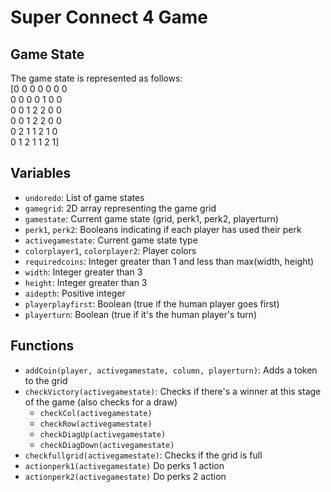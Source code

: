# Super Connect 4 Game

## Game State
The game state is represented as follows:</br>
[0 0 0 0 0 0 0 </br>
 0 0 0 0 1 0 0</br>
 0 0 1 2 2 0 0</br>
 0 0 1 2 2 0 0</br>
 0 2 1 1 2 1 0</br>
 0 1 2 1 1 2 1]</br>

## Variables
- `undoredo`: List of game states
- `gamegrid`: 2D array representing the game grid
- `gamestate`: Current game state (grid, perk1, perk2, playerturn)
- `perk1`, `perk2`: Booleans indicating if each player has used their perk
- `activegamestate`: Current game state type
- `colorplayer1`, `colorplayer2`: Player colors
- `requiredcoins`: Integer greater than 1 and less than max(width, height)
- `width`: Integer greater than 3
- `height`: Integer greater than 3
- `aidepth`: Positive integer
- `playerplayfirst`: Boolean (true if the human player goes first)
- `playerturn`: Boolean (true if it's the human player's turn)

## Functions
- `addCoin(player, activegamestate, column, playerturn)`: Adds a token to the grid
- `checkVictory(activegamestate)`: Checks if there's a winner at this stage of the game (also checks for a draw)
  - `checkCol(activegamestate)`
  - `checkRow(activegamestate)`
  - `checkDiagUp(activegamestate)`
  - `checkDiagDown(activegamestate)`
- `checkfullgrid(activegamestate)`: Checks if the grid is full
- `actionperk1(activegamestate)` Do perks 1 action
- `actionperk2(activegamestate)` Do perks 2 action

  


